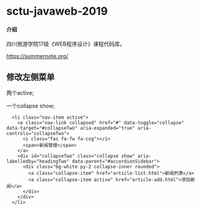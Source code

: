 # sctu-javaweb-2019

#### 介绍
四川旅游学院17级《WEB程序设计》课程代码库。


https://summernote.org/


## 修改左侧菜单
两个active;

一个collapse show;

      <li class="nav-item active">
        <a class="nav-link collapsed" href="#" data-toggle="collapse" data-target="#collapseTwo" aria-expanded="true" aria-controls="collapseTwo">
          <i class="fas fa-fw fa-cog"></i>
          <span>新闻管理</span>
        </a>
        <div id="collapseTwo" class="collapse show" aria-labelledby="headingTwo" data-parent="#accordionSidebar">
          <div class="bg-white py-2 collapse-inner rounded">
            <a class="collapse-item" href="article-list.html">新闻列表</a>
            <a class="collapse-item active" href="article-add.html">添加新闻</a>
          </div>
        </div>
      </li>
      